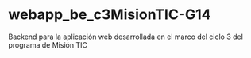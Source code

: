 # webapp_be_c3MisionTIC-G14
Backend para la aplicación web desarrollada en el marco del ciclo 3 del programa de Misión TIC
